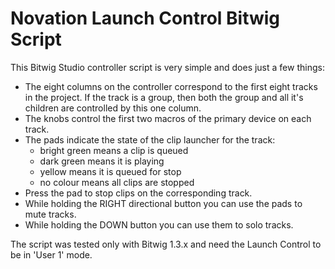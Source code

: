 Novation Launch Control Bitwig Script
=====================================

This Bitwig Studio controller script is very simple and does just a few things:
- The eight columns on the controller correspond to the first eight tracks in
  the project. If the track is a group, then both the group and all it's
  children are controlled by this one column.
- The knobs control the first two macros of the primary device on each track.
- The pads indicate the state of the clip launcher for the track:
    + bright green means a clip is queued
    + dark green means it is playing
    + yellow means it is queued for stop
    + no colour means all clips are stopped
- Press the pad to stop clips on the corresponding track.
- While holding the RIGHT directional button you can use the pads to mute tracks.
- While holding the DOWN button you can use them to solo tracks.

The script was tested only with Bitwig 1.3.x and need the Launch Control to be
in 'User 1' mode.
